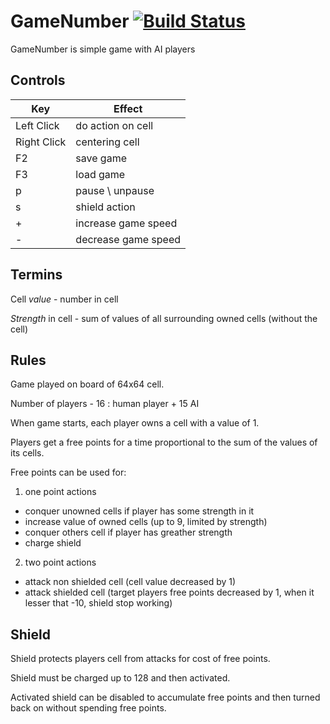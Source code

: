 GameNumber [![Build Status](https://secure.travis-ci.org/EPashkin/gamenumber.png?branch=master)](http://travis-ci.org/EPashkin/gamenumber)
====
GameNumber is simple game with AI players

Controls
----
| Key | Effect
| --- | ---
| Left Click | do action on cell
| Right Click | centering cell
| F2 | save game
| F3 | load game
| p | pause \ unpause
| s | shield action
| + | increase game speed
| - | decrease game speed

Termins
----
Cell _value_ - number in cell

_Strength_ in cell - sum of values of all surrounding owned cells (without the cell)

Rules
----
Game played on board of 64x64 cell.

Number of players - 16 : human player + 15 AI

When game starts, each player owns a cell with a value of 1.

Players get a free points for a time proportional to the sum of the values of its cells.

Free points can be used for:

1. one point actions
  - conquer unowned cells if player has some strength in it
  - increase value of owned cells (up to 9, limited by strength)
  - conquer others cell if player has greather strength
  - charge shield
2. two point actions
  - attack non shielded cell (cell value decreased by 1)
  - attack shielded cell (target players free points decreased by 1, when it lesser that -10, shield stop working)

Shield
----
Shield protects players cell from attacks for cost of free points.

Shield must be charged up to 128 and then activated.

Activated shield can be disabled to accumulate free points and then turned back on without spending free points.
